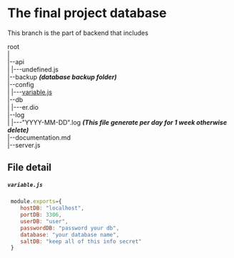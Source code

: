 # The final project database

This branch is the part of backend that includes

root<br>
 |<br>
 |--api<br>
 |   |---undefined.js<br>
 |--backup ***(database backup folder)***<br>
 |--config<br>
 |   |---[variable.js](https://github.com/Akaru1xR1N/clinic-project-db#variablejs "Jump to file detail")<br>
 |--db<br>
 |   |---er.dio<br>
 |--log<br>
 |   |---"YYYY-MM-DD".log ***(This file generate per day for 1 week otherwise delete)***<br>
 |--documentation.md<br>
 |--server.js<br>



## File detail
##### `variable.js`
```js
 module.exports={
    hostDB: "localhost",
    portDB: 3306,
    userDB: "user",
    passwordDB: "password your db",
    database: "your database name",
    saltDB: "keep all of this info secret"
 }
 ```